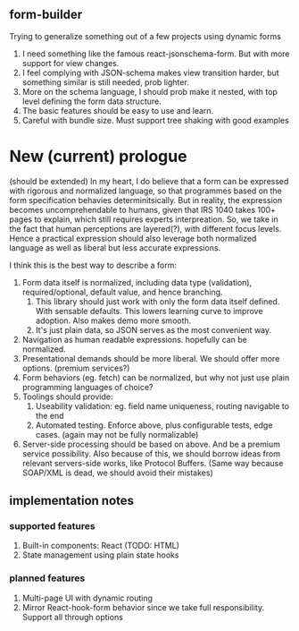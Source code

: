 ## form-builder
Trying to generalize something out of a few projects using dynamic forms

1. I need something like the famous react-jsonschema-form. But with more support for view changes.
2. I feel complying with JSON-schema makes view transition harder, but something similar is still needed, prob lighter.
3. More on the schema language, I should prob make it nested, with top level defining the form data structure.
4. The basic features should be easy to use and learn.
5. Careful with bundle size. Must support tree shaking with good examples


# New (current) prologue
(should be extended)
In my heart, I do believe that a form can be expressed with rigorous and normalized language, so that programmes based on the form specification behavies determinitsically. But in reality, the expression becomes uncomprehendable to humans, given that IRS 1040 takes 100+ pages to explain, which still requires experts interpreation. So, we take in the fact that human perceptions are layered(?), with different focus levels. Hence a practical expression should also leverage both normalized language as well as liberal but less accurate expressions.

I think this is the best way to describe a form:

1. Form data itself is normalized, including data type (validation), required/optional, default value, and hence branching.
    1. This library should just work with only the form data itself defined. With sensable defaults. This lowers learning curve to improve adoption. Also makes demo more smooth.
    2. It's just plain data, so JSON serves as the most convenient way.
2. Navigation as human readable expressions. hopefully can be normalized.
3. Presentational demands should be more liberal. We should offer more options. (premium services?)
4. Form behaviors (eg. fetch) can be normalized, but why not just use plain programming languages of choice?
5. Toolings should provide:
    1. Useability validation: eg. field name uniqueness, routing navigable to the end
    2. Automated testing. Enforce above, plus configurable tests, edge cases. (again may not be fully normalizable)
6. Server-side processing should be based on above. And be a premium service possibility. Also because of this, we should borrow ideas from relevant servers-side works, like Protocol Buffers. (Same way because SOAP/XML is dead, we should avoid their mistakes)


## implementation notes
### supported features
1. Built-in components: React (TODO: HTML)
2. State management using plain state hooks

### planned features
1. Multi-page UI with dynamic routing
2. Mirror React-hook-form behavior since we take full responsibility. Support all through options